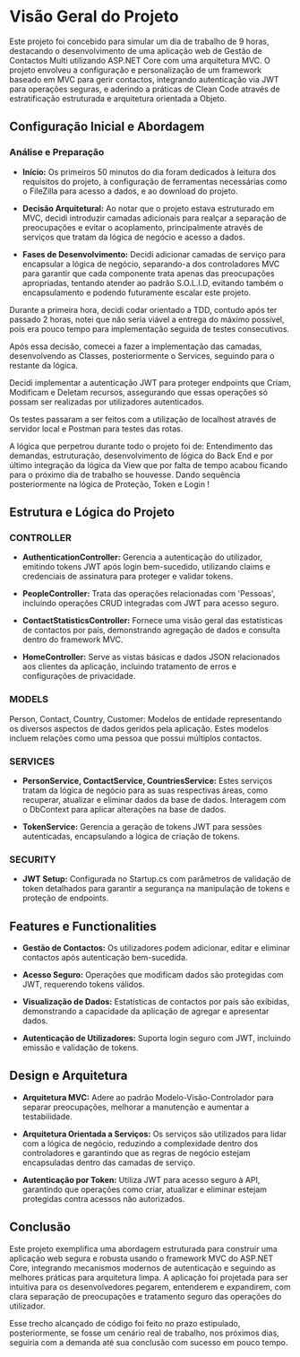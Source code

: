 # Visão Geral do Projeto

Este projeto foi concebido para simular um dia de trabalho de 9 horas, destacando o desenvolvimento de uma aplicação web de Gestão de Contactos Multi utilizando ASP.NET Core com uma arquitetura MVC. O projeto envolveu a configuração e personalização de um framework baseado em MVC para gerir contactos, integrando autenticação via JWT para operações seguras, e aderindo a práticas de Clean Code através de estratificação estruturada e arquitetura orientada a Objeto.

## Configuração Inicial e Abordagem

### Análise e Preparação

- **Início:** Os primeiros 50 minutos do dia foram dedicados à leitura dos requisitos do projeto, à configuração de ferramentas necessárias como o FileZilla para acesso a dados, e ao download do projeto.

- **Decisão Arquitetural:** Ao notar que o projeto estava estruturado em MVC, decidi introduzir camadas adicionais para realçar a separação de preocupações e evitar o acoplamento, principalmente através de serviços que tratam da lógica de negócio e acesso a dados.

- **Fases de Desenvolvimento:** Decidi adicionar camadas de serviço para encapsular a lógica de negócio, separando-a dos controladores MVC para garantir que cada componente trata apenas das preocupações apropriadas, tentando atender ao padrão S.O.L.I.D, evitando também o encapsulamento e podendo futuramente escalar este projeto.

Durante a primeira hora, decidi codar orientado a TDD, contudo após ter passado 2 horas, notei que não seria viável a entrega do máximo possível, pois era pouco tempo para implementação seguida de testes consecutivos.

Após essa decisão, comecei a fazer a implementação das camadas, desenvolvendo as Classes, posteriormente o Services, seguindo para o restante da lógica.

Decidi implementar a autenticação JWT para proteger endpoints que Criam, Modificam e Deletam recursos, assegurando que essas operações só possam ser realizadas por utilizadores autenticados.

Os testes passaram a ser feitos com a utilização de localhost através de servidor local e Postman para testes das rotas.

A lógica que perpetrou durante todo o projeto foi de: Entendimento das demandas, estruturação, desenvolvimento de lógica do Back End e por último integração da lógica da View que por
falta de tempo acabou ficando para o próximo dia de trabalho se houvesse. Dando sequência posteriormente na lógica de Proteção, Token e Login ! 

## Estrutura e Lógica do Projeto

### CONTROLLER

- **AuthenticationController:** Gerencia a autenticação do utilizador, emitindo tokens JWT após login bem-sucedido, utilizando claims e credenciais de assinatura para proteger e validar tokens.

- **PeopleController:** Trata das operações relacionadas com 'Pessoas', incluindo operações CRUD integradas com JWT para acesso seguro.

- **ContactStatisticsController:** Fornece uma visão geral das estatísticas de contactos por país, demonstrando agregação de dados e consulta dentro do framework MVC.

- **HomeController:** Serve as vistas básicas e dados JSON relacionados aos clientes da aplicação, incluindo tratamento de erros e configurações de privacidade.

### MODELS

Person, Contact, Country, Customer: Modelos de entidade representando os diversos aspectos de dados geridos pela aplicação. Estes modelos incluem relações como uma pessoa que possui múltiplos contactos.

### SERVICES

- **PersonService, ContactService, CountriesService:** Estes serviços tratam da lógica de negócio para as suas respectivas áreas, como recuperar, atualizar e eliminar dados da base de dados. Interagem com o DbContext para aplicar alterações na base de dados.

- **TokenService:** Gerencia a geração de tokens JWT para sessões autenticadas, encapsulando a lógica de criação de tokens.

### SECURITY

- **JWT Setup:** Configurada no Startup.cs com parâmetros de validação de token detalhados para garantir a segurança na manipulação de tokens e proteção de endpoints.

## Features e Functionalities

- **Gestão de Contactos:** Os utilizadores podem adicionar, editar e eliminar contactos após autenticação bem-sucedida.

- **Acesso Seguro:** Operações que modificam dados são protegidas com JWT, requerendo tokens válidos.

- **Visualização de Dados:** Estatísticas de contactos por país são exibidas, demonstrando a capacidade da aplicação de agregar e apresentar dados.

- **Autenticação de Utilizadores:** Suporta login seguro com JWT, incluindo emissão e validação de tokens.

## Design e Arquitetura

- **Arquitetura MVC:** Adere ao padrão Modelo-Visão-Controlador para separar preocupações, melhorar a manutenção e aumentar a testabilidade.

- **Arquitetura Orientada a Serviços:** Os serviços são utilizados para lidar com a lógica de negócio, reduzindo a complexidade dentro dos controladores e garantindo que as regras de negócio estejam encapsuladas dentro das camadas de serviço.

- **Autenticação por Token:** Utiliza JWT para acesso seguro à API, garantindo que operações como criar, atualizar e eliminar estejam protegidas contra acessos não autorizados.

## Conclusão

Este projeto exemplifica uma abordagem estruturada para construir uma aplicação web segura e robusta usando o framework MVC do ASP.NET Core, integrando mecanismos modernos de autenticação e seguindo as melhores práticas para arquitetura limpa. A aplicação foi projetada para ser intuitiva para os desenvolvedores pegarem, entenderem e expandirem, com clara separação de preocupações e tratamento seguro das operações do utilizador.

Esse trecho alcançado de código foi feito no prazo estipulado, posteriormente, se fosse um cenário real de trabalho, nos próximos dias, seguiria com a demanda até sua conclusão com sucesso em pouco tempo.
